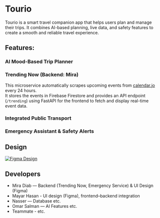 # Tourio

Tourio is a smart travel companion app that helps users plan and manage their trips. It combines AI-based planning, live data, and safety features to create a smooth and reliable travel experience.

## Features:
### AI Mood-Based Trip Planner

### Trending Now (Backend: Mira)
This microservice automatically scrapes upcoming events from [calendar.jo](https://calendar.jo) every 24 hours.  
It stores the events in Firebase Firestore and provides an API endpoint (`/trending`) using FastAPI for the frontend to fetch and display real-time event data.

### Integrated Public Transport

### Emergency Assistant & Safety Alerts

## Design
[![Figma Design](https://img.shields.io/badge/Figma-Design-blue?logo=figma)](https://www.figma.com/file/Zaen0sR7mtfpdEhu1beEey/Tourio?type=design&node-id=0%3A1&mode=design&t=sjqqiXtqNg2a94RO-1)


## Developers
- Mira Diab — Backend (Trending Now, Emergency Service) & UI Design (Figma)
- Mayar Hasan - UI design (Figma), frontend–backend integration
- Nasser — Database etc. 
- Omar Salman — AI Features etc.
- Teammate - etc.


